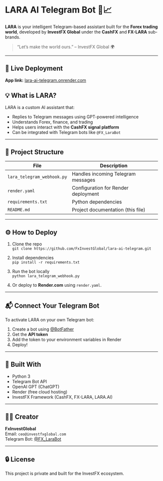 # LARA AI Telegram Bot 🤖📈

**LARA** is your intelligent Telegram-based assistant built for the **Forex trading world**, developed by **InvestFX Global** under the **CashFX** and **FX-LARA** sub-brands.

> “Let’s make the world ours.” – InvestFX Global 🌍

---

## 🔗 Live Deployment
**App link:** [lara-ai-telegram.onrender.com](https://lara-ai-telegram.onrender.com)

## 💡 What is LARA?
LARA is a custom AI assistant that:
- Replies to Telegram messages using GPT-powered intelligence
- Understands Forex, finance, and trading
- Helps users interact with the **CashFX signal platform**
- Can be integrated with Telegram bots like `@FX_LaraBot`

---

## 📁 Project Structure

| File                      | Description                             |
|---------------------------|-----------------------------------------|
| `lara_telegram_webhook.py`| Handles incoming Telegram messages      |
| `render.yaml`             | Configuration for Render deployment     |
| `requirements.txt`        | Python dependencies                     |
| `README.md`               | Project documentation (this file)       |

---

## ⚙️ How to Deploy
1. Clone the repo  
   `git clone https://github.com/FxInvestGlobal/lara-ai-telegram.git`

2. Install dependencies  
   `pip install -r requirements.txt`

3. Run the bot locally  
   `python lara_telegram_webhook.py`

4. Or deploy to **Render.com** using `render.yaml`.

---

## 📬 Connect Your Telegram Bot

To activate LARA on your own Telegram bot:

1. Create a bot using [@BotFather](https://t.me/BotFather)
2. Get the **API token**
3. Add the token to your environment variables in Render
4. Deploy!

---

## 📣 Built With
- Python 3
- Telegram Bot API
- OpenAI GPT (ChatGPT)
- Render (free cloud hosting)
- InvestFX Framework (CashFX, FX-LARA, LARA.AI)

---

## 👨‍💼 Creator
**FxInvestGlobal**  
Email: `ceo@investfxglobal.com`  
Telegram Bot: [@FX_LaraBot](https://t.me/FX_LaraBot)

---

## 🔒 License
This project is private and built for the InvestFX ecosystem.
